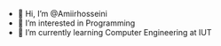 - 👋 Hi, I’m @Amiirhosseini
- 👀 I’m interested in Programming
- 🌱 I’m currently learning Computer Engineering at IUT

<!---
Amiirhosseini/Amiirhosseini is a ✨ special ✨ repository because its `README.md` (this file) appears on your GitHub profile.
You can click the Preview link to take a look at your changes.
--->
